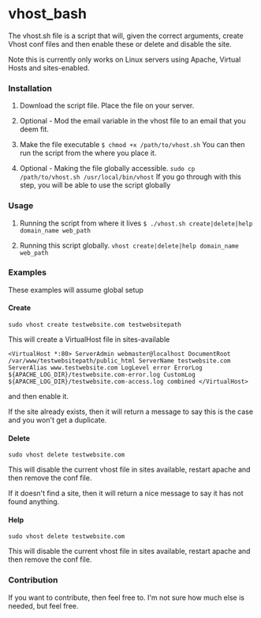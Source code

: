 # vhost_bash
The vhost.sh file is a script that will, given the correct arguments, create Vhost conf files and then enable these or delete and disable the site.

Note this is currently only works on Linux servers using Apache, Virtual Hosts and sites-enabled.

### Installation
1. Download the script file. Place the file on your server.

2. Optional - Mod the email variable in the vhost file to an email that you deem fit.

3. Make the file executable
 `$ chmod +x /path/to/vhost.sh`
You can then run the script from the where you place it.

4. Optional - Making the file globally accessible.
`sudo cp /path/to/vhost.sh /usr/local/bin/vhost`
If you go through with this step, you will be able to use the script globally

### Usage

1. Running the script from where it lives `$ ./vhost.sh create|delete|help domain_name web_path`

2. Running this script globally. `vhost create|delete|help domain_name web_path`

### Examples

These examples will assume global setup

#### Create

`sudo vhost create testwebsite.com testwebsitepath`

This will create a VirtualHost file in sites-available

`<VirtualHost *:80>
    ServerAdmin webmaster@localhost
    DocumentRoot /var/www/testwebsitepath/public_html
    ServerName testwebsite.com
    ServerAlias www.testwebsite.com
    LogLevel error
    ErrorLog ${APACHE_LOG_DIR}/testwebsite.com-error.log
    CustomLog ${APACHE_LOG_DIR}/testwebsite.com-access.log combined
</VirtualHost>`

and then enable it.

If the site already exists, then it will return a message to say this is the case and you won't get a duplicate.

#### Delete

`sudo vhost delete testwebsite.com`

This will disable the current vhost file in sites available, restart apache and then remove the conf file.

If it doesn't find a site, then it will return a nice message to say it has not found anything.

#### Help

`sudo vhost delete testwebsite.com`

This will disable the current vhost file in sites available, restart apache and then remove the conf file.

### Contribution

If you want to contribute, then feel free to. I'm not sure how much else is needed, but feel free.
